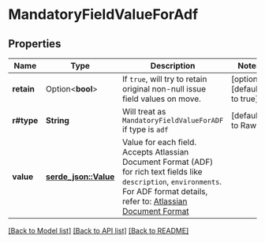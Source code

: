 # MandatoryFieldValueForAdf

## Properties

Name | Type | Description | Notes
------------ | ------------- | ------------- | -------------
**retain** | Option<**bool**> | If `true`, will try to retain original non-null issue field values on move. | [optional][default to true]
**r#type** | **String** | Will treat as `MandatoryFieldValueForADF` if type is `adf` | [default to Raw]
**value** | [**serde_json::Value**](.md) | Value for each field. Accepts Atlassian Document Format (ADF) for rich text fields like `description`, `environments`. For ADF format details, refer to: [Atlassian Document Format](https://developer.atlassian.com/cloud/jira/platform/apis/document/structure) | 

[[Back to Model list]](../README.md#documentation-for-models) [[Back to API list]](../README.md#documentation-for-api-endpoints) [[Back to README]](../README.md)



